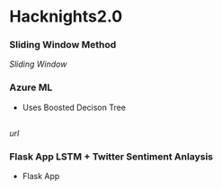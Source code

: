 # Hacknights2.0

### Sliding Window Method
*Sliding Window*


### Azure ML
- Uses Boosted Decison Tree 
##

*url*

### Flask App  LSTM + Twitter Sentiment Anlaysis
- Flask App
